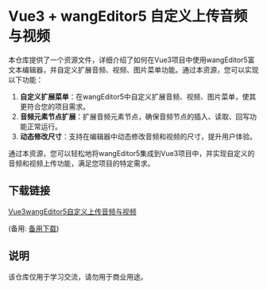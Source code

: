 # Vue3 + wangEditor5 自定义上传音频与视频

本仓库提供了一个资源文件，详细介绍了如何在Vue3项目中使用wangEditor5富文本编辑器，并自定义扩展音频、视频、图片菜单功能。通过本资源，您可以实现以下功能：

1. **自定义扩展菜单**：在wangEditor5中自定义扩展音频、视频、图片菜单，使其更符合您的项目需求。
2. **音频元素节点扩展**：扩展音频元素节点，确保音频节点的插入、读取、回写功能正常运行。
3. **动态修改尺寸**：支持在编辑器中动态修改音频和视频的尺寸，提升用户体验。

通过本资源，您可以轻松地将wangEditor5集成到Vue3项目中，并实现自定义的音频和视频上传功能，满足您项目的特定需求。

## 下载链接
[Vue3wangEditor5自定义上传音频与视频](https://pan.quark.cn/s/248db7f85700) 

(备用: [备用下载](https://pan.baidu.com/s/1YEpNA6z-RbFbe2yMGHAZ1Q?pwd=1234))

## 说明

该仓库仅用于学习交流，请勿用于商业用途。
